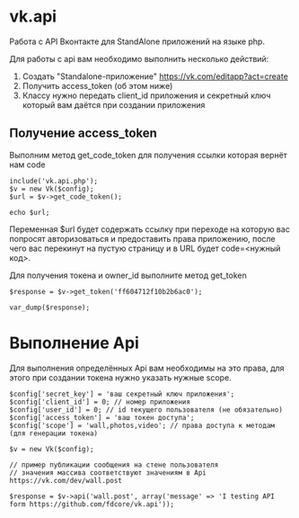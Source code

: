 vk.api
======

Работа с API Вконтакте для StandAlone приложений на языке php.

Для работы с api вам необходимо выполнить несколько действий:

1. Создать "Standalone-приложение" https://vk.com/editapp?act=create
2. Получить access_token (об этом ниже)
3. Классу нужно передать client_id приложения и секретный ключ который вам даётся при создании приложения

## Получение access_token

Выполним метод get_code_token для получения ссылки которая вернёт нам code

	include('vk.api.php');
	$v = new Vk($config);
	$url = $v->get_code_token();
	
	echo $url;
	
Переменная $url будет содержать ссылку при переходе на которую вас попросят авторизоваться и предоставить права приложению, после чего вас перекинут на пустую страницу и в URL будет code=<нужный код>.

Для получения токена и owner_id выполните метод get_token
	
	$response = $v->get_token('ff604712f10b2b6ac0');
	
	var_dump($response);
	
# Выполнение Api

Для выполнения определённых Api вам необходимы на это права, для этого при создании токена нужно указать нужные scope.

	$config['secret_key'] = 'ваш секретный ключ приложения';
	$config['client_id'] = 0; // номер приложения
	$config['user_id'] = 0; // id текущего пользователя (не обязательно)
	$config['access_token'] = 'ваш токен доступа';
	$config['scope'] = 'wall,photos,video'; // права доступа к методам (для генерации токена)
	
	$v = new Vk($config);
	
	// пример публикации сообщения на стене пользователя
	// значения массива соответствуют значениям в Api https://vk.com/dev/wall.post
	
	$response = $v->api('wall.post', array('message' => 'I testing API form https://github.com/fdcore/vk.api'));